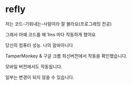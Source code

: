 # refly

저는 코드-기워내는-사람이라 잘 몰라요(프로그래밍 전공)

그래서 아예 코드를 매 1ms 마다 작동하게 했어요

당신의 컴퓨터 성능. 나의 알바아니다

TamperMonkey & 구글 크롬 최신버전에서 작동을 확인했습니다.

모바일 버전에서도 작동됩니다.

일부는 변경이 되지 않을 수 있습니다.
